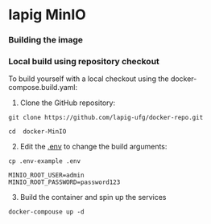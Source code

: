 # lapig MinIO

### Building the image


### Local build using repository checkout

To build yourself with a local checkout using the docker-compose.build.yaml:

1. Clone the GitHub repository:

```shell
git clone https://github.com/lapig-ufg/docker-repo.git
```

```shell
cd  docker-MinIO
```
2. Edit the [.env](https://github.com/lapig-ufg/docker-repo/blob/main/docker-MinIO/.env-example) to change the build arguments:
```
cp .env-example .env
```
```
MINIO_ROOT_USER=admin 
MINIO_ROOT_PASSWORD=password123
 ```

3. Build the container and spin up the services
 ```shell
 docker-compouse up -d
 ```
